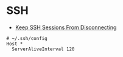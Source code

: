 # SSH

* [Keep SSH Sessions From Disconnecting](https://lonesysadmin.net/2011/11/03/keep-ssh-sessions-from-disconnecting/)

```
# ~/.ssh/config
Host *
  ServerAliveInterval 120
```